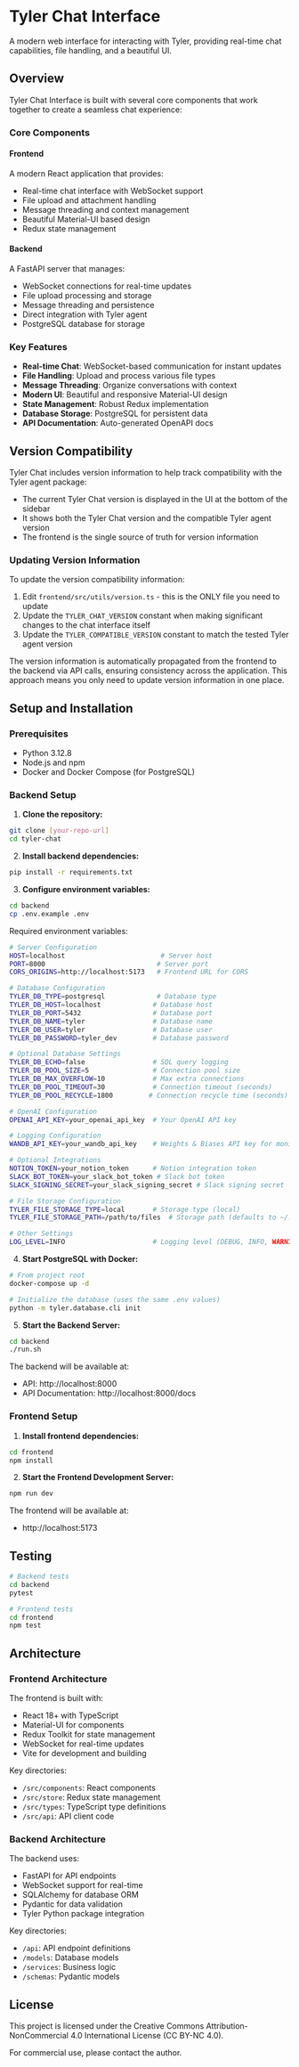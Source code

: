 # Tyler Chat Interface

A modern web interface for interacting with Tyler, providing real-time chat capabilities, file handling, and a beautiful UI.

## Overview

Tyler Chat Interface is built with several core components that work together to create a seamless chat experience:

### Core Components

#### Frontend
A modern React application that provides:
- Real-time chat interface with WebSocket support
- File upload and attachment handling
- Message threading and context management
- Beautiful Material-UI based design
- Redux state management

#### Backend
A FastAPI server that manages:
- WebSocket connections for real-time updates
- File upload processing and storage
- Message threading and persistence
- Direct integration with Tyler agent
- PostgreSQL database for storage

### Key Features

- **Real-time Chat**: WebSocket-based communication for instant updates
- **File Handling**: Upload and process various file types
- **Message Threading**: Organize conversations with context
- **Modern UI**: Beautiful and responsive Material-UI design
- **State Management**: Robust Redux implementation
- **Database Storage**: PostgreSQL for persistent data
- **API Documentation**: Auto-generated OpenAPI docs

## Version Compatibility

Tyler Chat includes version information to help track compatibility with the Tyler agent package:

- The current Tyler Chat version is displayed in the UI at the bottom of the sidebar
- It shows both the Tyler Chat version and the compatible Tyler agent version
- The frontend is the single source of truth for version information

### Updating Version Information

To update the version compatibility information:

1. Edit `frontend/src/utils/version.ts` - this is the ONLY file you need to update
2. Update the `TYLER_CHAT_VERSION` constant when making significant changes to the chat interface itself
3. Update the `TYLER_COMPATIBLE_VERSION` constant to match the tested Tyler agent version

The version information is automatically propagated from the frontend to the backend via API calls, ensuring consistency across the application. This approach means you only need to update version information in one place.

## Setup and Installation

### Prerequisites

- Python 3.12.8
- Node.js and npm
- Docker and Docker Compose (for PostgreSQL)

### Backend Setup

1. **Clone the repository:**
```bash
git clone [your-repo-url]
cd tyler-chat
```

2. **Install backend dependencies:**
```bash
pip install -r requirements.txt
```

3. **Configure environment variables:**
```bash
cd backend
cp .env.example .env
```

Required environment variables:
```bash
# Server Configuration
HOST=localhost                        # Server host
PORT=8000                            # Server port
CORS_ORIGINS=http://localhost:5173   # Frontend URL for CORS

# Database Configuration
TYLER_DB_TYPE=postgresql             # Database type
TYLER_DB_HOST=localhost             # Database host
TYLER_DB_PORT=5432                  # Database port
TYLER_DB_NAME=tyler                 # Database name
TYLER_DB_USER=tyler                 # Database user
TYLER_DB_PASSWORD=tyler_dev         # Database password

# Optional Database Settings
TYLER_DB_ECHO=false                 # SQL query logging
TYLER_DB_POOL_SIZE=5                # Connection pool size
TYLER_DB_MAX_OVERFLOW=10            # Max extra connections
TYLER_DB_POOL_TIMEOUT=30            # Connection timeout (seconds)
TYLER_DB_POOL_RECYCLE=1800         # Connection recycle time (seconds)

# OpenAI Configuration
OPENAI_API_KEY=your_openai_api_key  # Your OpenAI API key

# Logging Configuration
WANDB_API_KEY=your_wandb_api_key    # Weights & Biases API key for monitoring

# Optional Integrations
NOTION_TOKEN=your_notion_token      # Notion integration token
SLACK_BOT_TOKEN=your_slack_bot_token # Slack bot token
SLACK_SIGNING_SECRET=your_slack_signing_secret # Slack signing secret

# File Storage Configuration
TYLER_FILE_STORAGE_TYPE=local       # Storage type (local)
TYLER_FILE_STORAGE_PATH=/path/to/files  # Storage path (defaults to ~/.tyler/files)

# Other Settings
LOG_LEVEL=INFO                      # Logging level (DEBUG, INFO, WARNING, ERROR, CRITICAL)
```

4. **Start PostgreSQL with Docker:**
```bash
# From project root
docker-compose up -d

# Initialize the database (uses the same .env values)
python -m tyler.database.cli init
```

5. **Start the Backend Server:**
```bash
cd backend
./run.sh
```

The backend will be available at:
- API: http://localhost:8000
- API Documentation: http://localhost:8000/docs

### Frontend Setup

1. **Install frontend dependencies:**
```bash
cd frontend
npm install
```

2. **Start the Frontend Development Server:**
```bash
npm run dev
```

The frontend will be available at:
- http://localhost:5173

## Testing

```bash
# Backend tests
cd backend
pytest

# Frontend tests
cd frontend
npm test
```

## Architecture

### Frontend Architecture

The frontend is built with:
- React 18+ with TypeScript
- Material-UI for components
- Redux Toolkit for state management
- WebSocket for real-time updates
- Vite for development and building

Key directories:
- `/src/components`: React components
- `/src/store`: Redux state management
- `/src/types`: TypeScript type definitions
- `/src/api`: API client code

### Backend Architecture

The backend uses:
- FastAPI for API endpoints
- WebSocket support for real-time
- SQLAlchemy for database ORM
- Pydantic for data validation
- Tyler Python package integration

Key directories:
- `/api`: API endpoint definitions
- `/models`: Database models
- `/services`: Business logic
- `/schemas`: Pydantic models

## License

This project is licensed under the Creative Commons Attribution-NonCommercial 4.0 International License (CC BY-NC 4.0).

For commercial use, please contact the author. 